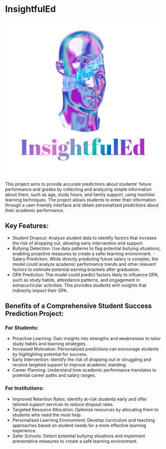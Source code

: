 
# InsightfulEd

![Logo](https://github.com/SumayyahAlbarakati/InsightfulEd/blob/main/InsightfulEd.png)

This project aims to provide accurate predictions about students' future performance and grades by collecting and analyzing simple information about them, such as age, study hours, and family support, using machine learning techniques. The project allows students to enter their information through a user-friendly interface and obtain personalized predictions about their academic performance.


## Key Features:
- Student Dropout: Analyze student data to identify factors that increase the risk of dropping out, allowing early intervention and support.
- Bullying Detection: Use data patterns to flag potential bullying situations, enabling proactive measures to create a safer learning environment. 
-Salary Prediction: While directly predicting future salary is complex, the model could analyze academic performance trends and other relevant factors to estimate potential earning brackets after graduation.
- GPA Prediction: The model could predict factors likely to influence GPA, such as study habits, attendance patterns, and engagement in extracurricular activities. This provides students with insights that indirectly impact their GPA.



## Benefits of a Comprehensive Student Success Prediction Project:
### For Students:
- Proactive Learning: Gain insights into strengths and weaknesses to tailor study habits and learning strategies.
- Increased Motivation: Personalized predictions can encourage students by highlighting potential for success.
- Early Intervention: Identify the risk of dropping out or struggling and receive targeted support to improve academic standing.
- Career Planning: Understand how academic performance translates to potential career paths and salary ranges.

### For Institutions:
- Improved Retention Rates: Identify at-risk students early and offer tailored support services to reduce dropout rates.
- Targeted Resource Allocation: Optimize resources by allocating them to students who need the most help.
- Personalized Learning Environment: Develop curriculum and teaching approaches based on student needs for a more effective learning experience.
- Safer Schools: Detect potential bullying situations and implement preventative measures to create a safe learning environment.

